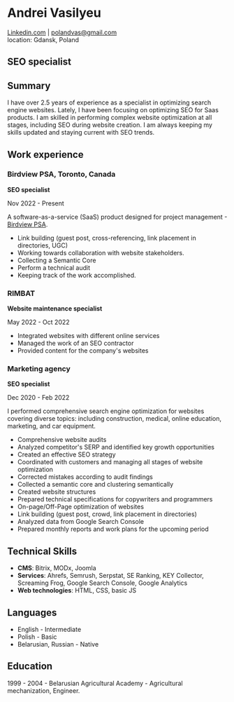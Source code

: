# Andrei Vasilyeu
[Linkedin.com](https://www.linkedin.com/in/andrei-vasilyev/) | polandvas@gmail.com<br>
location: Gdansk, Poland
## SEO specialist
<h2>Summary</h2>
<p>I have over 2.5 years of experience as a specialist in optimizing search engine websites. Lately, I have been focusing on optimizing SEO for Saas products. I am skilled in performing complex website optimization at all stages, including SEO during website creation. I am always keeping my skills updated and staying current with SEO trends.</p>
<h2>Work experience</h2>
<h3>Birdview PSA, Toronto, Canada</h3> 
 <p><b>SEO specialist</b></p>
 <p>Nov 2022 - Present<br></p>
 <p>A software-as-a-service (SaaS) product designed for project management -<a href="https://birdviewpsa.com/">Birdview PSA</a>.</p>
 <ul>
 <li>Link building (guest post, cross-referencing, link placement in directories, UGC)</li>
 <li>Working towards collaboration with website stakeholders.</li>
 <li>Collecting a Semantic Core</li>
 <li>Perform a technical audit</li>
 <li>Keeping track of the work accomplished.</li>
</ul>
<h3>RIMBAT</h3>
 <p><b>Website maintenance specialist</b></p>  
 <p>May 2022 - Oct 2022</p> 
 <ul>
 <li>Integrated websites with different online services</li>
 <li>Managed the work of an SEO contractor</li>
 <li>Provided content for the company's websites</li>
 </ul>
 <h3>Marketing agency</h3>
 <p><b>SEO specialist</b></p> 
 <p>Dec 2020 - Feb 2022</p>  
 <p>I performed comprehensive search engine optimization for websites covering diverse topics: including construction, medical, online education, marketing, and car equipment.</p>
 <ul>
 <li>Comprehensive website audits</li>
 <li>Analyzed competitor's SERP and identified key growth opportunities</li>
 <li>Created an effective SEO strategy</li>
 <li>Coordinated with customers and managing all stages of website optimization</li>
 <li>Corrected mistakes according to audit findings</li>
 <li>Collected a semantic core and clustering semantically</li>
  <li>Created website structures</li>
 <li>Prepared technical specifications for copywriters and programmers</li>
 <li>On-page/Off-Page optimization of websites</li>
 <li>Link building (guest post, crowd, link placement in directories)</li>
 <li>Analyzed data from Google Search Console</li>
 <li>Prepared monthly reports and work plans for the upcoming period</li>
 </ul>
 <h2>Technical Skills</h2>
 <ul>
 <li><b>CMS</b>: Bitrix, MODx, Joomla</li>
 <li><b>Services</b>: Ahrefs, Semrush, Serpstat, SE Ranking, KEY Collector, Screaming Frog, Google Search Console, Google Analytics</li>
 <li><b>Web technologies</b>: HTML, CSS, basic JS</li>
 </ul>
 <h2>Languages</h2>
  <ul>
 <li>English - Intermediate</li>
 <li>Polish - Basic</li>
 <li>Belarusian, Russian - Native</li>
 </ul>
 <h2>Education</h2>
 <p>1999 - 2004 - Belarusian Agricultural Academy - Agricultural mechanization, Engineer.</p> 

